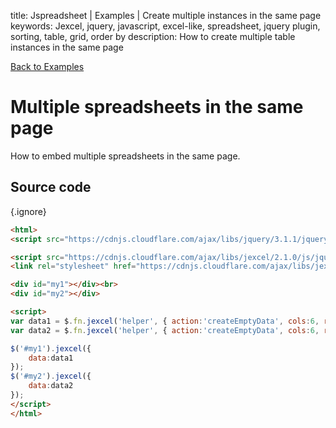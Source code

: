 title: Jspreadsheet | Examples | Create multiple instances in the same page
keywords: Jexcel, jquery, javascript, excel-like, spreadsheet, jquery plugin, sorting, table, grid, order by
description: How to create multiple table instances in the same page

[Back to Examples](/jspreadsheet/v2/examples)

# Multiple spreadsheets in the same page

How to embed multiple spreadsheets in the same page.

## Source code

{.ignore}
```html
<html>
<script src="https://cdnjs.cloudflare.com/ajax/libs/jquery/3.1.1/jquery.min.js"></script>

<script src="https://cdnjs.cloudflare.com/ajax/libs/jexcel/2.1.0/js/jquery.jexcel.js"></script>
<link rel="stylesheet" href="https://cdnjs.cloudflare.com/ajax/libs/jexcel/2.1.0/css/jquery.jexcel.min.css" type="text/css" />

<div id="my1"></div><br>
<div id="my2"></div>

<script>
var data1 = $.fn.jexcel('helper', { action:'createEmptyData', cols:6, rows:10 });
var data2 = $.fn.jexcel('helper', { action:'createEmptyData', cols:6, rows:10 });

$('#my1').jexcel({
    data:data1
});
$('#my2').jexcel({
    data:data2
});
</script>
</html>
```


